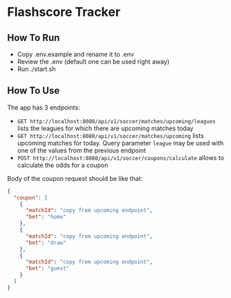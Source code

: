 # Flashscore Tracker

## How To Run

- Copy .env.example and rename it to .env
- Review the .env (default one can be used right away)
- Run ./start.sh

## How To Use

The app has 3 endpoints:

- `GET http://localhost:8080/api/v1/soccer/matches/upcoming/leagues` lists the leagues for which there are upcoming matches today
- `GET http://localhost:8080/api/v1/soccer/matches/upcoming` lists upcoming matches for today. Query parameter `league` may be used with one of the values from the previous endpoint
- `POST http://localhost:8080/api/v1/soccer/coupons/calculate` allows to calculate the odds for a coupon

Body of the coupon request should be like that:

```json
{
  "coupon": [
    {
      "matchId": "copy from upcoming endpoint",
      "bet": "home"
    },
    {
      "matchId": "copy from upcoming endpoint",
      "bet": "draw"
    },
    {
      "matchId": "copy from upcoming endpoint",
      "bet": "guest"
    }
  ]
}
```
